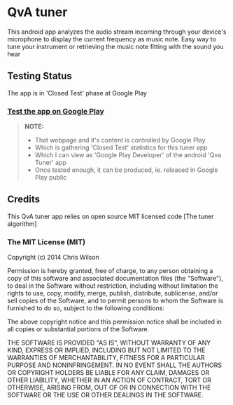 # QvA tuner

This android app analyzes the audio stream incoming through your device's microphone to display the current frequency as music note. Easy way to tune your instrument or retrieving the music note fitting with the sound you hear

## Testing Status
The app is in 'Closed Test' phase at Google Play

### [Test the app on Google Play](https://play.google.com/apps/testing/com.qva.qvatuner)

> **NOTE:**
> - That webpage and it's content is controlled by Google Play
> - Which is gathering 'Closed Test' statistics for this tuner app
> - Which I can view as 'Google Play Developer' of the android 'Qva Tuner' app
> - Once tested enough, it can be produced, ie. released in Google Play public

## Credits
This QvA tuner app relies on open source MIT licensed code [The tuner algorithm]

### The MIT License (MIT)
Copyright (c) 2014 Chris Wilson

Permission is hereby granted, free of charge, to any person obtaining a copy of this software and associated documentation files (the "Software"), to deal in the Software without restriction, including without limitation the rights to use, copy, modify, merge, publish, distribute, sublicense, and/or sell copies of the Software, and to permit persons to whom the Software is furnished to do so, subject to the following conditions:

The above copyright notice and this permission notice shall be included in all copies or substantial portions of the Software.

THE SOFTWARE IS PROVIDED "AS IS", WITHOUT WARRANTY OF ANY KIND, EXPRESS OR IMPLIED, INCLUDING BUT NOT LIMITED TO THE WARRANTIES OF MERCHANTABILITY, FITNESS FOR A PARTICULAR PURPOSE AND NONINFRINGEMENT. IN NO EVENT SHALL THE AUTHORS OR COPYRIGHT HOLDERS BE LIABLE FOR ANY CLAIM, DAMAGES OR OTHER LIABILITY, WHETHER IN AN ACTION OF CONTRACT, TORT OR OTHERWISE, ARISING FROM, OUT OF OR IN CONNECTION WITH THE SOFTWARE OR THE USE OR OTHER DEALINGS IN THE SOFTWARE.
